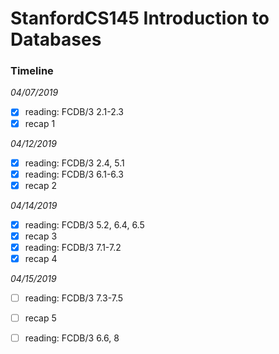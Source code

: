 # StanfordCS145 Introduction to Databases

### Timeline
*04/07/2019*
- [x] reading: FCDB/3 2.1-2.3
- [x] recap 1

*04/12/2019*
- [x] reading: FCDB/3 2.4, 5.1
- [x] reading: FCDB/3 6.1-6.3
- [x] recap 2

*04/14/2019*
- [x] reading: FCDB/3 5.2, 6.4, 6.5
- [x] recap 3
- [x] reading: FCDB/3 7.1-7.2
- [x] recap 4

*04/15/2019*
- [ ] reading: FCDB/3 7.3-7.5
- [ ] recap 5
- [ ] reading: FCDB/3 6.6, 8

